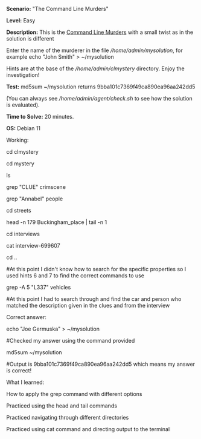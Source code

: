 
**Scenario:** "The Command Line Murders"

**Level:** Easy

**Description:** This is the [Command Line Murders](https://github.com/veltman/clmystery) with a small twist as in the solution is different  
  
Enter the name of the murderer in the file _/home/admin/mysolution_, for example echo "John Smith" > ~/mysolution  
  
Hints are at the base of the _/home/admin/clmystery_ directory. Enjoy the investigation!

**Test:** md5sum ~/mysolution returns 9bba101c7369f49ca890ea96aa242dd5  
  
(You can always see _/home/admin/agent/check.sh_ to see how the solution is evaluated).

**Time to Solve:** 20 minutes.

**OS:** Debian 11

Working:

cd clmystery

cd mystery

ls

grep "CLUE" crimscene

grep "Annabel" people

cd streets

head -n 179 Buckingham_place | tail -n 1

cd interviews

cat interview-699607

cd ..

#At this point I didn't know how to search for the specific properties so I used hints 6 and 7 to find the correct commands to use

grep -A 5 "L337" vehicles

#At this point I had to search through and find the car and person who matched the description given in the clues and from the interview

Correct answer:

echo "Joe Germuska" > ~/mysolution

#Checked my answer using the command provided

md5sum ~/mysolution

#Output is 9bba101c7369f49ca890ea96aa242dd5 which means my answer is correct!

What I learned:

How to apply the grep command with different options

Practiced using the head and tail commands

Practiced navigating through different directories

Practiced using cat command and directing output to the terminal

